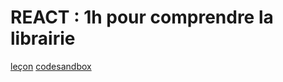 # REACT : 1h pour comprendre la librairie

[leçon](https://www.youtube.com/watch?v=no82oluCZag)
[codesandbox](https://codesandbox.io/s/liorchamlareactjs1h-94yqs)